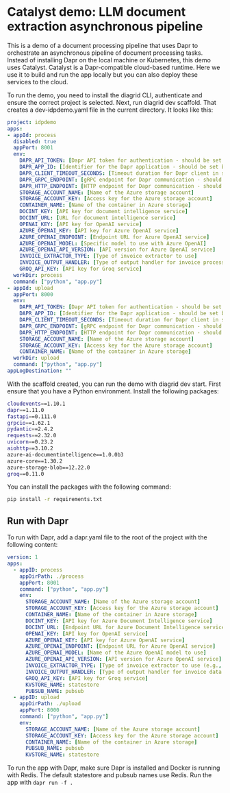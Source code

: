 # Catalyst demo: LLM document extraction asynchronous pipeline

This is a demo of a document processing pipeline that uses Dapr to orchestrate an asynchronous pipeline of document processing tasks. Instead of installing Dapr on the local machine or Kubernetes, this demo uses Catalyst. Catalyst is a Dapr-compatible  cloud-based runtime. Here we use it to build and run the app locally but you can also deploy these services to the cloud.

To run the demo, you need to install the diagrid CLI, authenticate and ensure the correct project is selected. Next, run diagrid dev scaffold. That creates a dev-idpdemo.yaml file in the current directory. It looks like this:

```yaml
project: idpdemo
apps:
- appId: process
  disabled: true
  appPort: 8001
  env:
    DAPR_API_TOKEN: [Dapr API token for authentication - should be set by scaffold]
    DAPR_APP_ID: [Identifier for the Dapr application - should be set by scaffold]
    DAPR_CLIENT_TIMEOUT_SECONDS: [Timeout duration for Dapr client in seconds]
    DAPR_GRPC_ENDPOINT: [gRPC endpoint for Dapr communication - should be set by scaffold]
    DAPR_HTTP_ENDPOINT: [HTTP endpoint for Dapr communication - should be set by scaffold]
    STORAGE_ACCOUNT_NAME: [Name of the Azure storage account]
    STORAGE_ACCOUNT_KEY: [Access key for the Azure storage account]
    CONTAINER_NAME: [Name of the container in Azure storage]
    DOCINT_KEY: [API key for document intelligence service]
    DOCINT_URL: [URL for document intelligence service]
    OPENAI_KEY: [API key for OpenAI service]
    AZURE_OPENAI_KEY: [API key for Azure OpenAI service]
    AZURE_OPENAI_ENDPOINT: [Endpoint URL for Azure OpenAI service]
    AZURE_OPENAI_MODEL: [Specific model to use with Azure OpenAI]
    AZURE_OPENAI_API_VERSION: [API version for Azure OpenAI service]
    INVOICE_EXTRACTOR_TYPE: [Type of invoice extractor to use]
    INVOICE_OUTPUT_HANDLER: [Type of output handler for invoice processing]
    GROQ_API_KEY: [API key for Groq service]
  workDir: process
  command: ["python", "app.py"]
- appId: upload
  appPort: 8000
  env:
    DAPR_API_TOKEN: [Dapr API token for authentication - should be set by scaffold]
    DAPR_APP_ID: [Identifier for the Dapr application - should be set by scaffold]
    DAPR_CLIENT_TIMEOUT_SECONDS: [Timeout duration for Dapr client in seconds]
    DAPR_GRPC_ENDPOINT: [gRPC endpoint for Dapr communication - should be set by scaffold]
    DAPR_HTTP_ENDPOINT: [HTTP endpoint for Dapr communication - should be set by scaffold]
    STORAGE_ACCOUNT_NAME: [Name of the Azure storage account]
    STORAGE_ACCOUNT_KEY: [Access key for the Azure storage account]
    CONTAINER_NAME: [Name of the container in Azure storage]
  workDir: upload
  command: ["python", "app.py"]
appLogDestination: ""
```

With the scaffold created, you can run the demo with diagrid dev start. First ensure that you have a Python environment. Install the following packages:

```bash
cloudevents==1.10.1
dapr==1.11.0
fastapi==0.111.0
grpcio==1.62.1
pydantic==2.4.2
requests==2.32.0
uvicorn==0.23.2
aiohttp==3.10.2
azure-ai-documentintelligence==1.0.0b3
azure-core==1.30.2
azure-storage-blob==12.22.0
groq==0.11.0
```

You can install the packages with the following command:

```bash
pip install -r requirements.txt
```

## Run with Dapr

To run with Dapr, add a dapr.yaml file to the root of the project with the following content:

```yaml
version: 1
apps:
  - appID: process
    appDirPath: ./process
    appPort: 8001
    command: ["python", "app.py"]
    env:
      STORAGE_ACCOUNT_NAME: [Name of the Azure storage account]
      STORAGE_ACCOUNT_KEY: [Access key for the Azure storage account]
      CONTAINER_NAME: [Name of the container in Azure storage]
      DOCINT_KEY: [API key for Azure Document Intelligence service]
      DOCINT_URL: [Endpoint URL for Azure Document Intelligence service]
      OPENAI_KEY: [API key for OpenAI service]
      AZURE_OPENAI_KEY: [API key for Azure OpenAI service]
      AZURE_OPENAI_ENDPOINT: [Endpoint URL for Azure OpenAI service]
      AZURE_OPENAI_MODEL: [Name of the Azure OpenAI model to use]
      AZURE_OPENAI_API_VERSION: [API version for Azure OpenAI service]
      INVOICE_EXTRACTOR_TYPE: [Type of invoice extractor to use (e.g., 'openai')]
      INVOICE_OUTPUT_HANDLER: [Type of output handler for invoice data (e.g., 'json')]
      GROQ_API_KEY: [API key for Groq service]
      KVSTORE_NAME: statestore
      PUBSUB_NAME: pubsub
  - appID: upload
    appDirPath: ./upload
    appPort: 8000
    command: ["python", "app.py"]
    env:
      STORAGE_ACCOUNT_NAME: [Name of the Azure storage account]
      STORAGE_ACCOUNT_KEY: [Access key for the Azure storage account]
      CONTAINER_NAME: [Name of the container in Azure storage]
      PUBSUB_NAME: pubsub
      KVSTORE_NAME: statestore
```

To run the app with Dapr, make sure Dapr is installed and Docker is running with Redis. The default statestore and pubsub names use Redis. Run the app with `dapr run -f .`